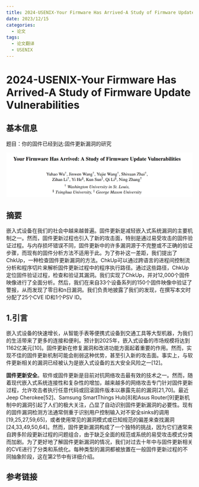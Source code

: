 ```yaml
---
title: 2024-USENIX-Your Firmware Has Arrived-A Study of Firmware Update Vulnerabilities
date: 2023/12/15
categories:
  - 论文
tags:
  - 论文翻译
  - USENIX
---
```

# 2024-USENIX-Your Firmware Has Arrived-A Study of Firmware Update Vulnerabilities
## 基本信息
题目：你的固件已经到达:固件更新漏洞的研究

![](2024-USENIX-Your%20Firmware%20Has%20Arrived-A%20Study%20of%20Firmware%20Update%20Vulnerabilities/image-20231215164038033.png)

## 摘要
嵌入式设备在我们的社会中越来越普遍。固件更新是减轻嵌入式系统漏洞的主要机制之一。然而，固件更新过程也引入了新的攻击面，特别是通过易受攻击的固件验证过程。与内存损坏错误不同，固件更新中的许多漏洞源于不完整或不正确的验证步骤，而现有的固件分析方法不适用于此。为了弥补这一差距，我们提出了ChkUp，一种检查固件更新漏洞的方法。ChkUp可以通过跨语言的进程间控制流分析和程序切片来解析固件更新过程中的程序执行路径。通过这些路径，ChkUp定位固件验证过程，检查和验证其漏洞。我们实现了ChkUp，并对12,000个固件映像进行了全面分析。然后，我们在来自33个设备系列的150个固件映像中验证了警报，从而发现了零日和n日漏洞。我们负责地披露了我们的发现，在撰写本文时分配了25个CVE ID和1个PSV ID。

## 1.引言
嵌入式设备的快速增长，从智能手表等便携式设备到交通工具等大型机器，为我们的生活带来了更多的连接和便利。预计到2025年，嵌入式设备的市场规模将达到1162亿美元[10]。固件更新在修复漏洞和改进功能方面起着重要的作用。然而，实现不佳的固件更新机制可能会削弱这种优势，甚至引入新的攻击面。事实上，与软件更新相关的漏洞已经被认为是嵌入式设备的五大安全风险之一[12]。

**固件更新安全**。软件或固件更新是目前对抗网络攻击最有效的技术之一。然而，随着现代嵌入式系统连接性和复杂性的增加，越来越多的网络攻击专门针对固件更新过程，允许攻击者执行任意代码或回滚固件版本以暴露先前的漏洞[21,70]。最近Jeep Cherokee[52]、Samsung SmartThings Hub[8]和Asus Router[9]更新机制中的漏洞引起了人们的极大关注，凸显了自动识别固件更新漏洞的必要性。现有的固件漏洞检测方法通常侧重于识别用户控制输入对不安全sinks的调用[19,25,27,59,65]，或者使用常见的漏洞模式或已知规范的偏差来查找漏洞[24,33,49,50,64]。然而，固件更新漏洞构成了一个独特的挑战，因为它们通常来自跨多阶段更新过程的问题组合，由于缺乏全面的规范或系统的易受攻击模式分类而加剧。为了更好地了解固件更新漏洞的情况，我们对过去十年中与固件更新相关的CVE进行了分类和系统化。每种类型的漏洞都被放置在一般固件更新过程的不同抽象阶段，这在第2节中有详细介绍。



## 参考链接


